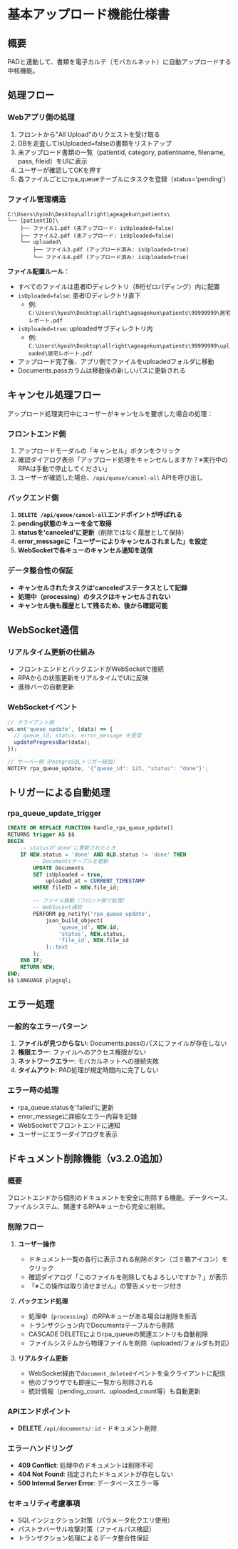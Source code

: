 # 基本アップロード機能仕様書

## 概要
PADと連動して、書類を電子カルテ（モバカルネット）に自動アップロードする中核機能。

## 処理フロー

### Webアプリ側の処理
1. フロントから"All Upload"のリクエストを受け取る
2. DBを走査してisUploaded=falseの書類をリストアップ
3. 未アップロード書類の一覧（patientid, category, patientname, filename, pass, fileid）をUIに表示
4. ユーザーが確認してOKを押す
5. 各ファイルごとにrpa_queueテーブルにタスクを登録（status='pending'）

### ファイル管理構造
```
C:\Users\hyosh\Desktop\allright\ageagekun\patients\
└── [patientID]\
    ├── ファイル1.pdf (未アップロード: isUploaded=false)
    ├── ファイル2.pdf (未アップロード: isUploaded=false)
    └── uploaded\
        ├── ファイル3.pdf (アップロード済み: isUploaded=true)
        └── ファイル4.pdf (アップロード済み: isUploaded=true)
```

**ファイル配置ルール**：
- すべてのファイルは患者IDディレクトリ（8桁ゼロパディング）内に配置
- `isUploaded=false`: 患者IDディレクトリ直下
  - 例: `C:\Users\hyosh\Desktop\allright\ageagekun\patients\99999999\居宅レポート.pdf`
- `isUploaded=true`: uploadedサブディレクトリ内
  - 例: `C:\Users\hyosh\Desktop\allright\ageagekun\patients\99999999\uploaded\居宅レポート.pdf`
- アップロード完了後、アプリ側でファイルをuploadedフォルダに移動
- Documents.passカラムは移動後の新しいパスに更新される

## キャンセル処理フロー
アップロード処理実行中にユーザーがキャンセルを要求した場合の処理：

### フロントエンド側
1. アップロードモーダルの「キャンセル」ボタンをクリック
2. 確認ダイアログ表示「アップロード処理をキャンセルしますか？※実行中のRPAは手動で停止してください」
3. ユーザーが確認した場合、`/api/queue/cancel-all` APIを呼び出し

### バックエンド側
1. **`DELETE /api/queue/cancel-all`エンドポイントが呼ばれる**
2. **pending状態のキューを全て取得**
3. **statusを'canceled'に更新**（削除ではなく履歴として保持）
4. **error_messageに「ユーザーによりキャンセルされました」を設定**
5. **WebSocketで各キューのキャンセル通知を送信**

### データ整合性の保証
- **キャンセルされたタスクは'canceled'ステータスとして記録**
- **処理中（processing）のタスクはキャンセルされない**
- **キャンセル後も履歴として残るため、後から確認可能**

## WebSocket通信

### リアルタイム更新の仕組み
- フロントエンドとバックエンドがWebSocketで接続
- RPAからの状態更新をリアルタイムでUIに反映
- 進捗バーの自動更新

### WebSocketイベント
```javascript
// クライアント側
ws.on('queue_update', (data) => {
  // queue_id, status, error_message を受信
  updateProgressBar(data);
});

// サーバー側（PostgreSQLトリガー経由）
NOTIFY rpa_queue_update, '{"queue_id": 123, "status": "done"}';
```

## トリガーによる自動処理

### rpa_queue_update_trigger
```sql
CREATE OR REPLACE FUNCTION handle_rpa_queue_update()
RETURNS trigger AS $$
BEGIN
    -- statusが'done'に更新されたとき
    IF NEW.status = 'done' AND OLD.status != 'done' THEN
        -- Documentsテーブルを更新
        UPDATE Documents
        SET isUploaded = true,
            uploaded_at = CURRENT_TIMESTAMP
        WHERE fileID = NEW.file_id;

        -- ファイル移動（フロント側で処理）
        -- WebSocket通知
        PERFORM pg_notify('rpa_queue_update',
            json_build_object(
                'queue_id', NEW.id,
                'status', NEW.status,
                'file_id', NEW.file_id
            )::text
        );
    END IF;
    RETURN NEW;
END;
$$ LANGUAGE plpgsql;
```

## エラー処理

### 一般的なエラーパターン
1. **ファイルが見つからない**: Documents.passのパスにファイルが存在しない
2. **権限エラー**: ファイルへのアクセス権限がない
3. **ネットワークエラー**: モバカルネットへの接続失敗
4. **タイムアウト**: PAD処理が規定時間内に完了しない

### エラー時の処理
- rpa_queue.statusを'failed'に更新
- error_messageに詳細なエラー内容を記録
- WebSocketでフロントエンドに通知
- ユーザーにエラーダイアログを表示

## ドキュメント削除機能（v3.2.0追加）

### 概要
フロントエンドから個別のドキュメントを安全に削除する機能。データベース、ファイルシステム、関連するRPAキューから完全に削除。

### 削除フロー
1. **ユーザー操作**
   - ドキュメント一覧の各行に表示される削除ボタン（ゴミ箱アイコン）をクリック
   - 確認ダイアログ「このファイルを削除してもよろしいですか？」が表示
   - 「※この操作は取り消せません」の警告メッセージ付き

2. **バックエンド処理**
   - 処理中（`processing`）のRPAキューがある場合は削除を拒否
   - トランザクション内でDocumentsテーブルから削除
   - CASCADE DELETEによりrpa_queueの関連エントリも自動削除
   - ファイルシステムから物理ファイルを削除（uploaded/フォルダも対応）

3. **リアルタイム更新**
   - WebSocket経由で`document_deleted`イベントを全クライアントに配信
   - 他のブラウザでも即座に一覧から削除される
   - 統計情報（pending_count、uploaded_count等）も自動更新

### APIエンドポイント
- **DELETE** `/api/documents/:id` - ドキュメント削除

### エラーハンドリング
- **409 Conflict**: 処理中のドキュメントは削除不可
- **404 Not Found**: 指定されたドキュメントが存在しない
- **500 Internal Server Error**: データベースエラー等

### セキュリティ考慮事項
- SQLインジェクション対策（パラメータ化クエリ使用）
- パストラバーサル攻撃対策（ファイルパス検証）
- トランザクション処理によるデータ整合性保証